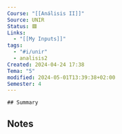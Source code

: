 ```yaml
---
Course: "[[Análisis II]]"
Source: UNIR
Status: 🟥
Links:
  - "[[My Inputs]]"
tags:
  - "#i/unir"
  - analisis2
Created: 2024-04-24 17:38
Tema: "5"
modified: 2024-05-01T13:39:38+02:00
Semester: 4
---
```

	## Summary


## Notes


